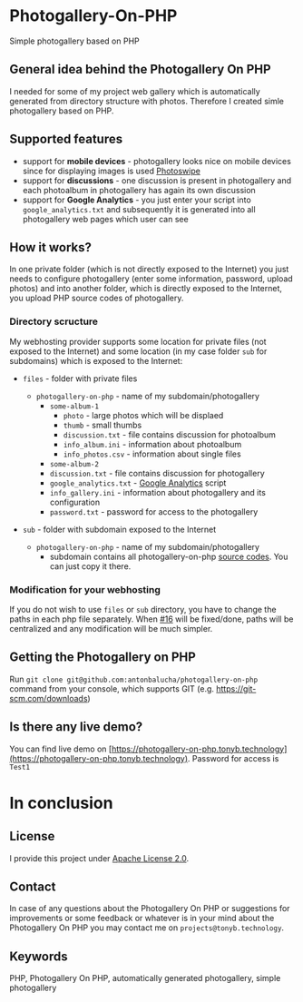 # Photogallery-On-PHP

Simple photogallery based on PHP

## General idea behind the Photogallery On PHP

I needed for some of my project web gallery which is automatically generated from directory structure with photos. Therefore I created simle photogallery based on PHP. 

## Supported features

* support for **mobile devices** - photogallery looks nice on mobile devices since for displaying images is used [Photoswipe](http://photoswipe.com/)
* support for **discussions** - one discussion is present in photogallery and each photoalbum in photogallery has again its own discussion
* support for **Google Analytics** - you just enter your script into ```google_analytics.txt``` and subsequently it is generated into all photogallery web pages which user can see

## How it works?

In one private folder (which is not directly exposed to the Internet) you just needs to configure photogallery (enter some information, password, upload photos) and into another folder, which is directly exposed to the Internet, you upload PHP source codes of photogallery. 

### Directory scructure

My webhosting provider supports some location for private files (not exposed to the Internet) and some location (in my case folder ```sub``` for subdomains) which is exposed to the Internet: 

* ```files``` - folder with private files
    * ```photogallery-on-php``` - name of my subdomain/photogallery
	    * ```some-album-1```
		    * ```photo``` - large photos which will be displaed
			* ```thumb``` - small thumbs
			* ```discussion.txt``` - file contains discussion for photoalbum 
			* ```info_album.ini``` - information about photoalbum
			* ```info_photos.csv``` - information about single files
		* ```some-album-2```
		* ```discussion.txt``` - file contains discussion for photogallery
		* ```google_analytics.txt``` - [Google Analytics](https://www.google.com/analytics/) script
		* ```info_gallery.ini``` - information about photogallery and its configuration
		* ```password.txt``` - password for access to the photogallery

* ```sub``` - folder with subdomain exposed to the Internet
    * ```photogallery-on-php``` - name of my subdomain/photogallery
	    * subdomain contains all photogallery-on-php [source codes](https://github.com/antonbalucha/photogallery-on-php/tree/master/sub/photogallery-on-php). You can just copy it there.

### Modification for your webhosting

If you do not wish to use ```files``` or ```sub``` directory, you have to change the paths in each php file separately. When [#16](https://github.com/antonbalucha/photogallery-on-php/issues/16) will be fixed/done, paths will be centralized and any modification will be much simpler. 
		
## Getting the Photogallery on PHP

Run ```git clone git@github.com:antonbalucha/photogallery-on-php``` command from your console, which supports GIT (e.g. https://git-scm.com/downloads)

## Is there any live demo?

You can find live demo on [https://photogallery-on-php.tonyb.technology](https://photogallery-on-php.tonyb.technology). Password for access is ```Test1```

# In conclusion

## License

I provide this project under [Apache License 2.0](https://github.com/antonbalucha/photogallery-on-php/blob/master/LICENSE).

## Contact

In case of any questions about the Photogallery On PHP or suggestions for improvements or some feedback or whatever is in your mind about the Photogallery On PHP you may contact me on ```projects@tonyb.technology```.

## Keywords

PHP, Photogallery On PHP, automatically generated photogallery, simple photogallery
